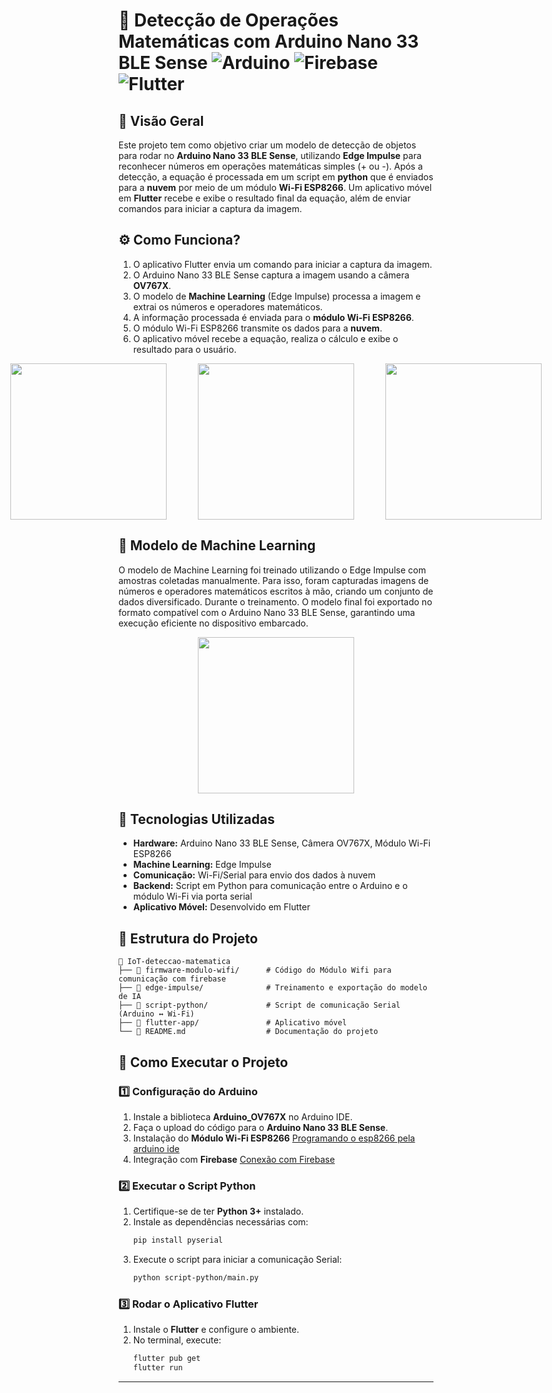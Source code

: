 # 📌 Detecção de Operações Matemáticas com Arduino Nano 33 BLE Sense ![Arduino](https://img.shields.io/badge/-Arduino-00979D?style=for-the-badge&logo=Arduino&logoColor=white) ![Firebase](https://img.shields.io/badge/firebase-%23039BE5.svg?style=for-the-badge&logo=firebase) ![Flutter](https://img.shields.io/badge/Flutter-%2302569B.svg?style=for-the-badge&logo=Flutter&logoColor=white)

## 📖 Visão Geral
Este projeto tem como objetivo criar um modelo de detecção de objetos para rodar no **Arduino Nano 33 BLE Sense**, utilizando **Edge Impulse** para reconhecer números em operações matemáticas simples (+ ou -). Após a detecção, a equação é processada em um script em **python** que é enviados para a **nuvem** por meio de um módulo **Wi-Fi ESP8266**. Um aplicativo móvel em **Flutter** recebe e exibe o resultado final da equação, além de enviar comandos para iniciar a captura da imagem.

## ⚙️ Como Funciona?
1. O aplicativo Flutter envia um comando para iniciar a captura da imagem.
2. O Arduino Nano 33 BLE Sense captura a imagem usando a câmera **OV767X**.
3. O modelo de **Machine Learning** (Edge Impulse) processa a imagem e extrai os números e operadores matemáticos.
4. A informação processada é enviada para o **módulo Wi-Fi ESP8266**.
5. O módulo Wi-Fi ESP8266 transmite os dados para a **nuvem**.
6. O aplicativo móvel recebe a equação, realiza o cálculo e exibe o resultado para o usuário.

<div align="center" style="display: flex; gap: 50px; justify-content: center;"> 
    <img src="https://github.com/user-attachments/assets/bc9384b4-c824-466b-afb7-a47496504779" width="250">
    <img src="https://github.com/user-attachments/assets/a1c4ab20-a80d-4ee3-84b3-23e399635ea3" width="250">
    <img src="https://github.com/user-attachments/assets/6931ee5b-3f43-4be7-a71f-0c53afcfad01" width="250">
</div>

## 🧠 Modelo de Machine Learning

O modelo de Machine Learning foi treinado utilizando o Edge Impulse com amostras coletadas manualmente. Para isso, foram capturadas imagens de números e operadores matemáticos escritos à mão, criando um conjunto de dados diversificado. Durante o treinamento. O modelo final foi exportado no formato compatível com o Arduino Nano 33 BLE Sense, garantindo uma execução eficiente no dispositivo embarcado.

<div align="center" style="display: flex; gap: 50px; justify-content: center;">
   <img src="https://github.com/user-attachments/assets/4f859089-a1f5-4bb0-84fd-7f1c22ec671b" width="250">
</div>

## 🔧 Tecnologias Utilizadas
- **Hardware:** Arduino Nano 33 BLE Sense, Câmera OV767X, Módulo Wi-Fi ESP8266
- **Machine Learning:** Edge Impulse
- **Comunicação:** Wi-Fi/Serial para envio dos dados à nuvem
- **Backend:** Script em Python para comunicação entre o Arduino e o módulo Wi-Fi via porta serial
- **Aplicativo Móvel:** Desenvolvido em Flutter

## 📂 Estrutura do Projeto
```
📁 IoT-deteccao-matematica
├── 📂 firmware-modulo-wifi/      # Código do Módulo Wifi para comunicação com firebase
├── 📂 edge-impulse/              # Treinamento e exportação do modelo de IA
├── 📂 script-python/             # Script de comunicação Serial (Arduino ↔ Wi-Fi)
├── 📂 flutter-app/               # Aplicativo móvel
└── 📜 README.md                  # Documentação do projeto
```

## 🚀 Como Executar o Projeto
### 1️⃣ Configuração do Arduino
1. Instale a biblioteca **Arduino_OV767X** no Arduino IDE.
2. Faça o upload do código para o **Arduino Nano 33 BLE Sense**.
3. Instalação do **Módulo Wi-Fi ESP8266** [Programando o esp8266 pela arduino ide](https://www.robocore.net/tutoriais/programando-o-esp8266-pela-arduino-ide)
4. Integração com **Firebase** [Conexão com Firebase](https://www.youtube.com/watch?v=_ADdFH2K7SI)

### 2️⃣ Executar o Script Python
1. Certifique-se de ter **Python 3+** instalado.
2. Instale as dependências necessárias com:
   ```sh
   pip install pyserial
   ```
3. Execute o script para iniciar a comunicação Serial:
   ```sh
   python script-python/main.py
   ```

### 3️⃣ Rodar o Aplicativo Flutter
1. Instale o **Flutter** e configure o ambiente.
2. No terminal, execute:
   ```sh
   flutter pub get
   flutter run
   ```

---

